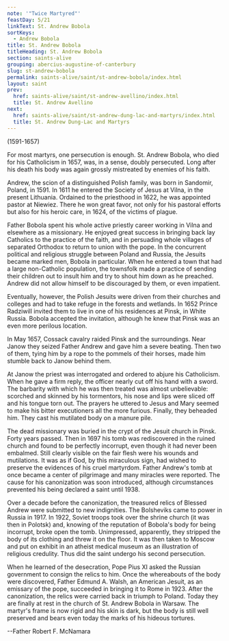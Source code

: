 ```yaml
---
note: '"Twice Martyred"'
feastDay: 5/21
linkText: St. Andrew Bobola
sortKeys:
  - Andrew Bobola
title: St. Andrew Bobola
titleHeading: St. Andrew Bobola
section: saints-alive
grouping: abercius-augustine-of-canterbury
slug: st-andrew-bobola
permalink: saints-alive/saint/st-andrew-bobola/index.html
layout: saint
prev:
  href: saints-alive/saint/st-andrew-avellino/index.html
  title: St. Andrew Avellino
next:
  href: saints-alive/saint/st-andrew-dung-lac-and-martyrs/index.html
  title: St. Andrew Dung-Lac and Martyrs
---
```

(1591-1657)

For most martyrs, one persecution is enough. St. Andrew Bobola, who died for his Catholicism in 1657, was, in a sense, doubly persecuted. Long after his death his body was again grossly mistreated by enemies of his faith.

Andrew, the scion of a distinguished Polish family, was born in Sandomir, Poland, in 1591. In 1611 he entered the Society of Jesus at Vilna, in the present Lithuania. Ordained to the priesthood in 1622, he was appointed pastor at Niewiez. There he won great favor, not only for his pastoral efforts but also for his heroic care, in 1624, of the victims of plague.

Father Bobola spent his whole active priestly career working in Vilna and elsewhere as a missionary. He enjoyed great success in bringing back lay Catholics to the practice of the faith, and in persuading whole villages of separated Orthodox to return to union with the pope. In the concurrent political and religious struggle between Poland and Russia, the Jesuits became marked men, Bobola in particular. When he entered a town that had a large non-Catholic population, the townsfolk made a practice of sending their children out to insult him and try to shout him down as he preached. Andrew did not allow himself to be discouraged by them, or even impatient.

Eventually, however, the Polish Jesuits were driven from their churches and colleges and had to take refuge in the forests and wetlands. In 1652 Prince Radziwill invited them to live in one of his residences at Pinsk, in White Russia. Bobola accepted the invitation, although he knew that Pinsk was an even more perilous location.

In May 1657, Cossack cavalry raided Pinsk and the surroundings. Near Janow they seized Father Andrew and gave him a severe beating. Then two of them, tying him by a rope to the pommels of their horses, made him stumble back to Janow behind them.

At Janow the priest was interrogated and ordered to abjure his Catholicism. When he gave a firm reply, the officer nearly cut off his hand with a sword. The barbarity with which he was then treated was almost unbelievable: scorched and skinned by his tormentors, his nose and lips were sliced off and his tongue torn out. The prayers he uttered to Jesus and Mary seemed to make his bitter executioners all the more furious. Finally, they beheaded him. They cast his mutilated body on a manure pile.

The dead missionary was buried in the crypt of the Jesuit church in Pinsk. Forty years passed. Then in 1697 his tomb was rediscovered in the ruined church and found to be perfectly incorrupt, even though it had never been embalmed. Still clearly visible on the fair flesh were his wounds and mutilations. It was as if God, by this miraculous sign, had wished to preserve the evidences of his cruel martyrdom. Father Andrew's tomb at once became a center of pilgrimage and many miracles were reported. The cause for his canonization was soon introduced, although circumstances prevented his being declared a saint until 1938.

Over a decade before the canonization, the treasured relics of Blessed Andrew were submitted to new indignities. The Bolsheviks came to power in Russia in 1917. In 1922, Soviet troops took over the shrine church (it was then in Polotsk) and, knowing of the reputation of Bobola's body for being incorrupt, broke open the tomb. Unimpressed, apparently, they stripped the body of its clothing and threw it on the floor. It was then taken to Moscow and put on exhibit in an atheist medical museum as an illustration of religious credulity. Thus did the saint undergo his second persecution.

When he learned of the desecration, Pope Pius XI asked the Russian government to consign the relics to him. Once the whereabouts of the body were discovered, Father Edmund A. Walsh, an American Jesuit, as an emissary of the pope, succeeded in bringing it to Rome in 1923. After the canonization, the relics were carried back in triumph to Poland. Today they are finally at rest in the church of St. Andrew Bobola in Warsaw. The martyr's frame is now rigid and his skin is dark, but the body is still well preserved and bears even today the marks of his hideous tortures.

\--Father Robert F. McNamara